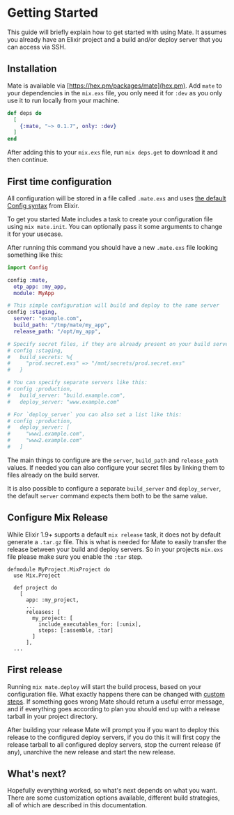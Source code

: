 # Getting Started
This guide will briefly explain how to get started with using Mate. It assumes you already have an Elixir project and a build and/or deploy server that you can access via SSH.

## Installation
Mate is available via [https://hex.pm/packages/mate](hex.pm). Add `mate` to your dependencies in the `mix.exs` file, you only need it for `:dev` as you only use it to run locally from your machine.
```elixir
def deps do
  [
    {:mate, "~> 0.1.7", only: :dev}
  ]
end
```

After adding this to your `mix.exs` file, run `mix deps.get` to download it and then continue.

## First time configuration
All configuration will be stored in a file called `.mate.exs` and uses [the default Config syntax](https://hexdocs.pm/elixir/master/Config.html) from Elixir.

To get you started Mate includes a task to create your configuration file using `mix mate.init`. You can optionally pass it some arguments to change it for your usecase.

After running this command you should have a new `.mate.exs` file looking something like this:

```elixir
import Config

config :mate,
  otp_app: :my_app,
  module: MyApp

# This simple configuration will build and deploy to the same server
config :staging,
  server: "example.com",
  build_path: "/tmp/mate/my_app",
  release_path: "/opt/my_app",

# Specify secret files, if they are already present on your build server.
# config :staging,
#   build_secrets: %{
#     "prod.secret.exs" => "/mnt/secrets/prod.secret.exs"
#   }

# You can specify separate servers like this:
# config :production,
#   build_server: "build.example.com",
#   deploy_server: "www.example.com"

# For `deploy_server` you can also set a list like this:
# config :production,
#   deploy_server: [
#     "www1.example.com",
#     "www2.example.com"
#   ]
```

The main things to configure are the `server`, `build_path` and `release_path` values. If needed you can also configure your secret files by linking them to files already on the build server.

It is also possible to configure a separate `build_server` and `deploy_server`, the default `server` command expects them both to be the same value.

## Configure Mix Release
While Elixir 1.9+ supports a default `mix release` task, it does not by default generate a `.tar.gz` file. This is what is needed for Mate to easily transfer the release between your build and deploy servers. So in your projects `mix.exs` file please make sure you enable the `:tar` step.

    defmodule MyProject.MixProject do
      use Mix.Project

      def project do
        [
          app: :my_project,
          ...
          releases: [
            my_project: [
              include_executables_for: [:unix],
              steps: [:assemble, :tar]
            ]
          ],
      ...


## First release
Running `mix mate.deploy` will start the build process, based on your configuration file. What exactly happens there can be changed with [custom steps](how_to/custom_steps.md). If something goes wrong Mate should return a useful error message, and if everything goes according to plan you should end up with a release tarball in your project directory.

After building your release Mate will prompt you if you want to deploy this release to the configured deploy servers, if you do this it will first copy the release tarball to all configured deploy servers, stop the current release (if any), unarchive the new release and start the new release.

## What's next?
Hopefully everything worked, so what's next depends on what you want. There are some customization options available, different build strategies, all of which are described in this documentation.
